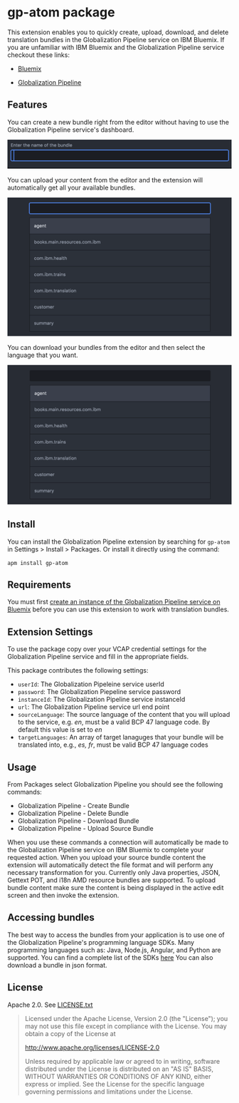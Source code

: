 # gp-atom package

This extension enables you to quickly create, upload, download, and delete translation bundles in the Globalization Pipeline service on IBM Bluemix.
If you are unfamiliar with IBM Bluemix and the Globalization Pipeline service checkout these links:

+ [Bluemix](https://bluemix.net)
- [Globalization Pipeline](https://console.ng.bluemix.net/docs/services/GlobalizationPipeline/index.html)

## Features

You can create a new bundle right from the editor without having to use the Globalization Pipeline service's dashboard.

![create bundle](images/create_bundle.png)

You can upload your content from the editor and the extension will automatically get all your available bundles.

![upload bundle](images/upload_bundle.png)

You can download your bundles from the editor and then select the language that you want.

![download bundle](images/download_bundle.png)

## Install

You can install the Globalization Pipeline extension by searching for `gp-atom` in Settings > Install > Packages. Or install it directly using the command:

```shell
apm install gp-atom
```

## Requirements

You must first [create an instance of the Globalization Pipeline service on Bluemix](https://github.com/IBM-Bluemix/gp-common#quick-start-guide) before you can use this extension to work with translation bundles.

## Extension Settings

To use the package copy over your VCAP credential settings for the Globalization Pipeline service and fill in the appropriate fields.

This package contributes the following settings:

* `userId`: The Globalization Pipeleine service userId
* `password`: The Globalization Piepeline service password
* `instanceId`: The Globalization Pipeline service instanceId
* `url`: The Globalization Pipeline service url end point
* `sourceLanguage`: The source language of the content that you will upload to the service, e.g. *en*, must be a valid BCP 47 language code. By default this value is set to *en*
* `targetLanguages`: An array of target lanaguges that your bundle will be translated into, e.g., *es, fr*, must be valid BCP 47 language codes

## Usage

From Packages select Globalization Pipeline you should see the following commands:

+ Globalization Pipeline - Create Bundle
+ Globalization Pipeline - Delete Bundle
+ Globalization Pipeline - Download Bundle
+ Globalization Pipeline - Upload Source Bundle

When you use these commands a connection will automatically be made to the Globalization Pipeline service on IBM Bluemix to complete your requested action.
When you upload your source bundle content the extension will automatically detect the file format and will perform any necessary transformation for you.
Currently only Java properties, JSON, Gettext POT, and i18n AMD resource bundles are supported. To upload bundle content make sure the content is being displayed in the active
edit screen and then invoke the extension.

## Accessing bundles

The best way to access the bundles from your application is to use one of the Globalization Pipeline's programming language SDKs.
Many programming languages such as: Java, Node.js, Angular, and Python are supported. You can find a complete list of the SDKs [here](https://github.com/IBM-Bluemix/gp-common)
You can also download a bundle in json format.

## License

Apache 2.0. See [LICENSE.txt](LICENSE.txt)

> Licensed under the Apache License, Version 2.0 (the "License");
> you may not use this file except in compliance with the License.
> You may obtain a copy of the License at
>
> http://www.apache.org/licenses/LICENSE-2.0
>
> Unless required by applicable law or agreed to in writing, software
> distributed under the License is distributed on an "AS IS" BASIS,
> WITHOUT WARRANTIES OR CONDITIONS OF ANY KIND, either express or implied.
> See the License for the specific language governing permissions and
> limitations under the License.
